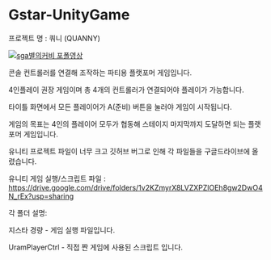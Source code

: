 # Gstar-UnityGame

프로젝트 명 : 쿼니 (QUANNY)

[![sga별의커비 포폴영상](https://img.youtube.com/vi/SLJ24C1jtCc/0.jpg)](https://youtu.be/SLJ24C1jtCc?t=0s)

콘솔 컨트롤러를 연결해 조작하는 파티용 플랫포머 게임입니다.

4인플레이 권장 게임이며 총 4개의 컨트롤러가 연결되어야 플레이가 가능합니다.

타이틀 화면에서 모든 플레이어가 A(준비) 버튼을 눌러야 게임이 시작됩니다.

게임의 목표는 4인의 플레이어 모두가 협동해 스테이지 마지막까지 도달하면 되는 플랫포머 게임입니다.

유니티 프로젝트 파일이 너무 크고 깃허브 버그로 인해 각 파일들을 구글드라이브에 올렸습니다.

유니티 게임 실행/스크립트 파일 : https://drive.google.com/drive/folders/1v2KZmyrX8LVZXPZlOEh8gw2DwO4N_rEx?usp=sharing

각 폴더 설명:

지스타 경량 - 게임 실행 파일입니다.

UramPlayerCtrl - 직접 짠 게임에 사용된 스크립트 입니다.

